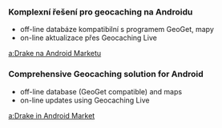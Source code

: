 ### Komplexní řešení pro geocaching na Androidu ###
  * off-line databáze kompatibilní s programem GeoGet, mapy
  * on-line aktualizace přes Geocaching Live

[a:Drake na Android Marketu](https://market.android.com/details?id=cz.adrake)

### Comprehensive Geocaching solution for Android ###
  * off-line database (GeoGet compatible) and maps
  * on-line updates using Geocaching Live

[a:Drake in Android Market](https://market.android.com/details?id=cz.adrake)